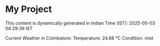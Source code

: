 # My Project

This content is dynamically generated in Indian Time (IST): 2025-05-03 04:29:39 IST


Current Weather in Coimbatore:
Temperature: 24.88 °C
Condition: mist
